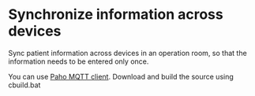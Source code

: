 # Synchronize information across devices

Sync patient information across devices in an operation room,
so that the information needs to be entered only once.

You can use [Paho MQTT client](https://github.com/eclipse/paho.mqtt.c).
Download and build the source using cbuild.bat
